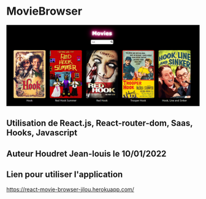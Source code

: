 # MovieBrowser

<img src="movie-browser/public/moviebrowser.png" alt="moviebroser" />

## Utilisation de React.js, React-router-dom, Saas, Hooks, Javascript

## Auteur Houdret Jean-louis le 10/01/2022

## Lien pour utiliser l'application

https://react-movie-browser-jilou.herokuapp.com/
